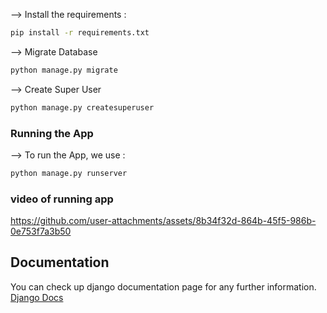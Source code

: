
--> Install the requirements :
```bash
pip install -r requirements.txt

```

--> Migrate Database
```bash
python manage.py migrate

```

--> Create Super User
```bash
python manage.py createsuperuser

```
### Running the App

--> To run the App, we use :
```bash
python manage.py runserver

```
</table>

### video of running app

https://github.com/user-attachments/assets/8b34f32d-864b-45f5-986b-0e753f7a3b50



## Documentation
You can check up django documentation page for any further information.
[Django Docs](https://docs.djangoproject.com/en/4.0/)
